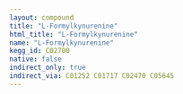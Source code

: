 ```yaml
---
layout: compound
title: "L-Formylkynurenine"
html_title: "L-Formylkynurenine"
name: "L-Formylkynurenine"
kegg_id: C02700
native: false
indirect_only: true
indirect_via: C01252 C01717 C02470 C05645
---
```

